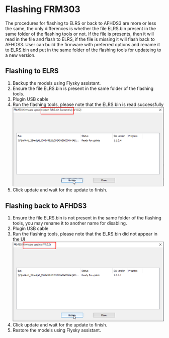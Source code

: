 # Flashing FRM303
The procedures for flashing to ELRS or back to AFHDS3 are more or less the same,
the only differences is whether the file ELRS.bin present in the same folder of the flashing tools or not.
If the file is presents, then it will read in the file and flash to ELRS, if the file is missing it will flash back to AFHDS3.
User can build the firmware with preferred options and rename it to ELRS.bin and put in the same folder of the flashing tools for updateing to a new version.

## Flashing to ELRS
1. Backup the models using Flysky assistant.
2. Ensure the file ELRS.bin is present in the same folder of the flashing tools.
3. Plugin USB cable
4. Run the flashing tools, please note that the ELRS.bin is read successfully
   ![image](https://github.com/richardclli/Flysky-ELRS/blob/main/docs/images/FRM303-flash1.png)
5. Click update and wait for the update to finish.   

## Flashing back to AFHDS3
1. Ensure the file ELRS.bin is not present in the same folder of the flashing tools, you may rename it to another name for disabling.
2. Plugin USB cable
3. Run the flashing tools, please note that the ELRS.bin did not appear in the UI
   ![image](https://github.com/richardclli/Flysky-ELRS/blob/main/docs/images/FRM303-flash2.png)
4. Click update and wait for the update to finish.
5. Restore the models using Flysky assistant.

